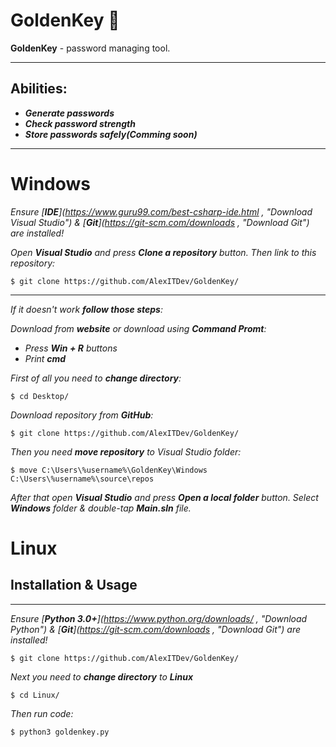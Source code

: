 # GoldenKey :key:
**GoldenKey** - password managing tool.
____
## Abilities:
+ ***Generate passwords***
+ ***Check password strength***
+ ***Store passwords safely(Comming soon)***
____
# Windows
*Ensure [**IDE**](https://www.guru99.com/best-csharp-ide.html , "Download Visual Studio") & [**Git**](https://git-scm.com/downloads , "Download Git") are installed!*

*Open **Visual Studio** and press **Clone a repository** button. Then link to this repository:*

```console
$ git clone https://github.com/AlexITDev/GoldenKey/
```
____
*If it doesn't work **follow those steps**:*

*Download from **website** or download using **Command Promt**:*
+ *Press **Win + R** buttons*
+ *Print **cmd***

*First of all you need to **change directory**:*

```console
$ cd Desktop/
```
*Download repository from **GitHub**:*
```console
$ git clone https://github.com/AlexITDev/GoldenKey/
```

*Then you need **move repository** to Visual Studio folder:*
```console
$ move C:\Users\%username%\GoldenKey\Windows C:\Users\%username%\source\repos
```
*After that open **Visual Studio** and press **Open a local folder** button.
Select **Windows** folder & double-tap **Main.sln** file.*

# Linux
## Installation & Usage
____
*Ensure [**Python 3.0+**](https://www.python.org/downloads/ , "Download Python") & [**Git**](https://git-scm.com/downloads , "Download Git") are installed!*

```console
$ git clone https://github.com/AlexITDev/GoldenKey/
```
*Next you need to **change directory** to **Linux***
```console
$ cd Linux/
```
*Then run code:*
```console
$ python3 goldenkey.py
```
